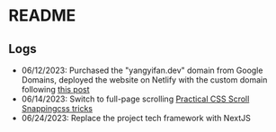 # README

## Logs

* 06/12/2023: Purchased the "yangyifan.dev" domain from Google Domains, deployed the website on Netlify with the custom domain following [this post](https://dev.to/lost_semicolon/netlify-and-google-domains-hm3)
* 06/14/2023: Switch to full-page scrolling [Practical CSS Scroll Snappingcss tricks](<https://css-tricks.com/practical-css-scroll-snapping/>)
* 06/24/2023: Replace the project tech framework with NextJS
